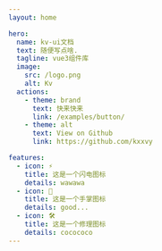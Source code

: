 ```yaml
---
layout: home

hero:
  name: kv-ui文档
  text: 随便写点啥.
  tagline: vue3组件库
  image:
    src: /logo.png
    alt: Kv
  actions:
    - theme: brand
      text: 快来快来
      link: /examples/button/
    - theme: alt
      text: View on Github
      link: https://github.com/kxxvy

features:
  - icon: ⚡️
    title: 这是一个闪电图标
    details: wawawa
  - icon: 🖖
    title: 这是一个手掌图标
    details: good...
  - icon: 🛠️
    title: 这是一个修理图标
    details: cocococo
---
```

